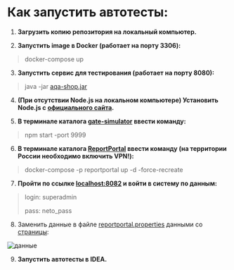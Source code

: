 # Как запустить автотесты:
1. **Загрузить копию репозитория на локальный компьютер.**

2. **Запустить image в Docker (работает на порту 3306):**
> docker-compose up

3. **Запустить сервис для тестирования (работает на порту 8080):** 
> java -jar [aqa-shop.jar](aqa-shop.jar)

4. **(При отсутствии Node.js на локальном компьютере) Установить Node.js с [официального сайта](https://nodejs.org/en/download).**

5. **В терминале каталога [gate-simulator](gate-simulator) ввести команду:**
> npm start -port 9999 

6. **В терминале каталога [ReportPortal](ReportPortal) ввести команду (на территории России необходимо включить VPN!):**
> docker-compose -p reportportal up -d -force-recreate

7. **Пройти по ссылке [localhost:8082](http://localhost:8082/ui/#login) и войти в систему по данным:**
> login: superadmin
> 
> pass: neto_pass

8. Заменить данные в файле [reportportal.properties](src%2Ftest%2Fresources%2Freportportal.properties) данными со [страницы](http://localhost:8082/ui/#user-profile):

![данные](https://github.com/MeritRa/diploma/assets/113490038/d0c128cb-e6d2-4ffb-b9fc-5b09ab74d088)

9. **Запустить автотесты в IDEA.**
